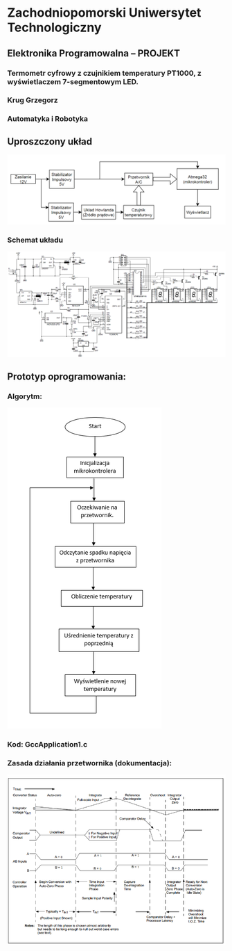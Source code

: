 # Zachodniopomorski Uniwersytet Technologiczny
## Elektronika Programowalna – PROJEKT

### Termometr cyfrowy z czujnikiem temperatury PT1000, z wyświetlaczem 7-segmentowym LED.

### Krug Grzegorz

### Automatyka i Robotyka

## Uproszczony układ
![uklad](/doc/uklad.png)

### Schemat układu
![Scheme](/doc/schemat.png)

## Prototyp oprogramowania:
### Algorytm:
![Algorytm](/doc/algorytm.png)

### Kod: GccApplication1.c

### Zasada działania przetwornika (dokumentacja): 
![Przetwornik](/doc/przetwornik.png)
